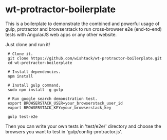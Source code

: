 # wt-protractor-boilerplate

This is a boilerplate to demonstrate the combined and powerful usage of gulp, protractor and browserstack to run
cross-browser e2e (end-to-end) tests with AngularJS web apps or any other website.

Just clone and run it!

```shell
 # Clone it.
 git clone https://github.com/wishtack/wt-protractor-boilerplate.git
 cd wt-protractor-boilerplate
 
 # Install dependencies.
 npm install
 
 # Install gulp command.
 sudo npm install -g gulp
 
 # Run google search demonstration test.
 export BROWSERSTACK_USER=your_browserstack_user_id
 export BROWSERSTACK_KEY=your_browserstack_key
 
 gulp test-e2e
```

Then you can write your own tests in 'test/e2e/' directory and choose the browsers you want to test in 'gulp/config-protractor.js'.
